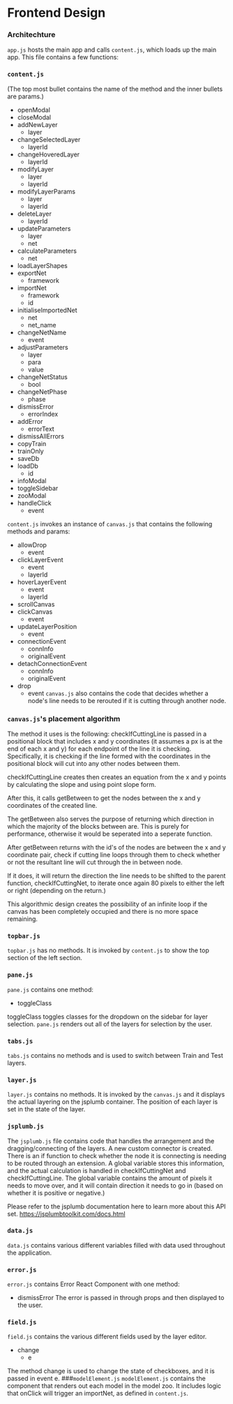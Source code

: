 Frontend Design 
=======
### Architechture
```app.js``` hosts the main app and calls ```content.js```, which loads up the main app. This file contains a few functions:
### ```content.js```
(The top most bullet contains the name of the method and the inner bullets are params.)
* openModal
* closeModal
* addNewLayer
  * layer
* changeSelectedLayer
  * layerId
* changeHoveredLayer
  * layerId
* modifyLayer
  * layer
  * layerId
* modifyLayerParams
  * layer
  * layerId
* deleteLayer
  * layerId
* updateParameters
  * layer
  * net
* calculateParameters
  * net
* loadLayerShapes
* exportNet
  * framework
* importNet
  * framework
  * id
* initialiseImportedNet
  * net
  * net_name
* changeNetName
  * event
* adjustParameters
  * layer
  * para
  * value
* changeNetStatus
  * bool
* changeNetPhase
  * phase
* dismissError
  * errorIndex
* addError
  * errorText
* dismissAllErrors
* copyTrain
* trainOnly
* saveDb
* loadDb
  * id
* infoModal
* toggleSidebar
* zooModal
* handleClick
  * event
  
```content.js``` invokes an instance of ```canvas.js``` that contains the following methods and params:
* allowDrop
  * event
* clickLayerEvent
  * event
  * layerId
* hoverLayerEvent
  * event
  * layerId
* scrollCanvas
* clickCanvas
  * event
* updateLayerPosition
  * event
* connectionEvent
  * connInfo
  * originalEvent
* detachConnectionEvent
  * connInfo
  * originalEvent
* drop
  * event
```canvas.js``` also contains the code that decides whether a node's line needs to be rerouted if it is cutting through another node. 
### ```canvas.js```'s placement algorithm
The method it uses is the following:
checkIfCuttingLine is passed in a positional block that includes x and y coordinates (it assumes a px is at the end of each x and y) for each endpoint of the line it is checking. 
Specifically, it is checking if the line formed with the coordinates in the positional block will cut into any other nodes between them.

checkIfCuttingLine creates then creates an equation from the x and y points by calculating the slope and using point slope form. 

After this, it calls getBetween to get the nodes between the x and y coordinates of the created line. 

The getBetween also serves the purpose of returning which direction in which the majority of the blocks between are. This is purely for performance, otherwise it would be seperated into a seperate function. 

After getBetween returns with the id's of the nodes are between the x and y coordinate pair, check if cutting line loops through them to check whether or not the resultant line will cut through the in between node.

If it does, it will return the direction the line needs to be shifted to the parent function, checkIfCuttingNet, to iterate once again 80 pixels to either the left or right (depending on the return.) 

This algorithmic design creates the possibility of an infinite loop if the canvas has been completely occupied  and there is no more space remaining. 

### ```topbar.js```
```topbar.js``` has no methods. It is invoked by ```content.js``` to show the top section of the left section. 
### ```pane.js```
```pane.js``` contains one method:
* toggleClass

toggleClass toggles classes for the dropdown on the sidebar for layer selection. 
```pane.js``` renders out all of the layers for selection by the user.
### ```tabs.js```
```tabs.js``` contains no methods and is used to switch between Train and Test layers. 
### ```layer.js```
```layer.js``` contains no methods. It is invoked by the ```canvas.js``` and it displays the actual layering on the jsplumb container. The position of each layer is set in the state of the layer. 
### ```jsplumb.js```
The ```jsplumb.js``` file contains code that handles the arrangement and the dragging/connecting of the layers. A new custom connector is created. There is an if function to check whether the node it is connecting is needing to be routed through an extension. A global variable stores this information, and the actual calculation is handled in checkIfCuttingNet and checkIfCuttingLine. The global variable contains the amount of pixels it needs to move over, and it will contain direction it needs to go in (based on whether it is positive or 
negative.)

Please refer to the jsplumb documentation here to learn more about this API set. https://jsplumbtoolkit.com/docs.html
### ```data.js```
```data.js``` contains various different variables filled with data used throughout the application.
### ```error.js```
```error.js``` contains Error React Component with one method:
* dismissError
The error is passed in through props and then displayed to the user.
### ```field.js```
```field.js``` contains the various different fields used by the layer editor.
* change
    * e

The method change is used to change the state of checkboxes, and it is passed in event e. 
###```modelElement.js``` 
```modelElement.js``` contains the component that renders out each model in the model zoo. It includes logic that onClick will trigger an importNet, as defined in ```content.js```.

